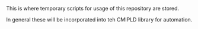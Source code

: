 This is where temporary scripts for usage of this repository are stored. 

In general these will be incorporated into teh CMIPLD library for automation. 


